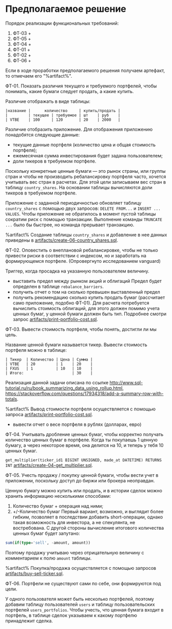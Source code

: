 # Предполагаемое решение

Порядок реализации функциональных требований:
1. ФТ-03 +
2. ФТ-05 +
3. ФТ-04 +
4. ФТ-01 +
5. ФТ-02 +
6. ФТ-06 +

Если в ходе проработки предполагаемого решения получаем артефакт, то
отмечаем его "%artifact%".

ФТ-01. Показать различия текущего и требуемого портфелей, чтобы понимать,
какие бумаги следует продать, а какие купить.

Различие отображать в виде таблицы:
```text
|название |      количество     | купить/продать |
|         | текущее | требуемое | шт    | руб    |
| VTBE    | 100     | 120       | 20    | 2000   |
```

Различие отобразить приложение. Для отображения приложению
понадобятся следующие данные:
* текущие данные портфеля (количество цена и общая стоимость
  портфеля);
* ежемесячная сумма инвестирования будет задана пользователем;
* доли тикеров в требуемом портфеле.

Поскольку конкретные ценные бумаги — это рынок страны, или группы
стран и чтобы не производить ребалансировку портфеля часто, хочется
учитывать вес стран в расчетах. Для этой цели записываем вес стран
в таблицу `country_shares`. На основании таблицы вычисляются доли
тикеров в требуемом портфеле.

Приложение с заданной периодичностью обновляет таблицу
`country_shares` с помощью двух запросов: `DELETE FROM...` и
`INSERT ... VALUES`. Чтобы приложение не обратилось в момент
пустой таблицы сократим риск с помощью транзакции.
Выполнение команды `TRUNCATE ...` было бы быстрее, но команда
прерывает транзакцию.

%artifact% Создание таблицы `country_shares` и добавление в нее
данных приведены в
[artifacts/create-06-country_shares.sql](artifacts/create-06-country_shares.sql).

ФТ-02. Оповестить о внеплановой ребалансировке, чтобы не только
привести риски в соответствии с индексом, но и заработать на
формирующемся портфеле. (Опровергнуто исследованием vanguard)

Триггер, когда просадка на указанную пользователем величину.
* выставить предел между рынком акций и облигаций
  Предел будет определен в таблице `rebalance_barriers`.
* получить отчет о том на сколько превышен выставленный предел
* получить рекомендацию сколько купить продать бумаг
  (рассчитает само приложение, подобно ФТ-01).
  Для расчета потребуется вычислить стоимость облигаций,
  для этого должен помимо учета ценных бумаг, у ценной бумаги
  должен быть тип. Подробнее смотри запрос
  [artifacts/print-portfolio-cost.sql](artifacts/print-portfolio-cost.sql).



ФТ-03. Вывести стоимость портфеля, чтобы понять, достигли ли мы цель.

Название ценной бумаги называется тикер. Вывести стоимость портфеля
можно в таблице:
```text
| Тикер  | Количество | Цена | Сумма |
| VTBE   | 20         | 1    | 20    |
| FXUS   | 1          | 10   | 10    |
| Итого:                     | 30    |
```

Реализация данной задачи описана по ссылке
http://www.sql-tutorial.ru/ru/book_summarizing_data_using_rollup.html,
https://stackoverflow.com/questions/17934318/add-a-summary-row-with-totals.

%artifact% Вывод стоимости портфеля осуществляется с помощью запроса 
[artifacts/print-portfolio-cost.sql](artifacts/print-portfolio-cost.sql).

* вывести отчет о весе портфеля в рублях (долларах, евро)

ФТ-04. Учитывать дробление ценных бумаг, чтобы корректно получать
количество ценных бумаг в портфеле.
Когда ты покупаешь 1 ценную бумагу, а через некоторое время, она
делится на 10, и теперь у тебя 10 ценных бумаг.

`get_multiplier(ticker_id1 BIGINT UNSIGNED, made_at DATETIME) RETURNS INT`
[artifacts/create-04-get_multiplier.sql](artifacts/create-04-get_multiplier.sql).

ФТ-05. Учесть продажу / покупку ценной бумаги, чтобы вести учет
в приложении, поскольку доступ до биржи или брокера неоправдан.

Ценную бумагу можно купить или продать, и в истории сделок можно
хранить информацию несколькими способами:
1. Количество бумаг + операция над ними;
2. +/-Количество бумаг
Первый вариант, возможно, и выглядит более гибким, позволяет в
последствии добавить short-операции, однако такая возможность
для инвестора, а не спекулянта, не востребована. С другой стороны
вычисление итогового количества ценных бумаг будет запутано:
```sql
sum(if(type='sell', -amount, amount))
```
Поэтому продажу учитываю через отрицательную величину с
комментарием к полю `amount` таблицы.

%artifact% Покупка/продажа осуществляется с помощью запросов 
[artifacts/buy-sell-ticker.sql](artifacts/buy-sell-ticker.sql).

ФТ-06. Портфели не существуют сами по себе, они формируются под цели.

У одного пользователя может быть несколько портфелей, поэтому
добавим таблицу пользователей `users` и таблицу пользовательских
портфелей `users_portfolios`. Чтобы учесть, что ценная бумага
входит в портфель, в таблице сделок указываем к какому портфелю
принадлежит сделка.
